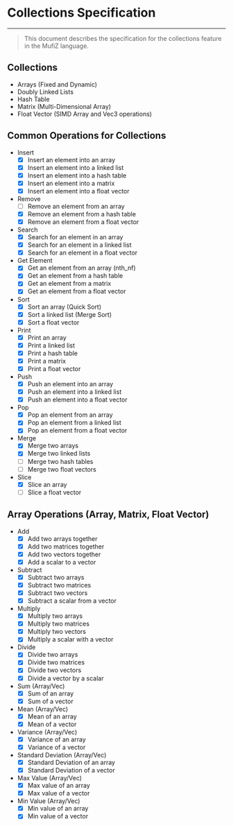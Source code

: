 # Collections Specification

---

> This document describes the specification for the collections feature in the MufiZ language.

## Collections

- Arrays (Fixed and Dynamic)
- Doubly Linked Lists
- Hash Table
- Matrix (Multi-Dimensional Array)
- Float Vector (SIMD Array and Vec3 operations)

## Common Operations for Collections

- Insert
  - [X] Insert an element into an array
  - [X] Insert an element into a linked list
  - [X] Insert an element into a hash table
  - [X] Insert an element into a matrix
  - [X] Insert an element into a float vector
- Remove
  - [ ] Remove an element from an array
  - [X] Remove an element from a hash table
  - [X] Remove an element from a float vector
- Search
  - [X] Search for an element in an array
  - [X] Search for an element in a linked list
  - [X] Search for an element in a float vector
- Get Element
  - [X] Get an element from an array (nth_nf)
  - [X] Get an element from a hash table
  - [X] Get an element from a matrix
  - [X] Get an element from a float vector
- Sort
  - [X] Sort an array (Quick Sort)
  - [X] Sort a linked list (Merge Sort)
  - [X] Sort a float vector
- Print
  - [X] Print an array
  - [X] Print a linked list
  - [X] Print a hash table
  - [X] Print a matrix
  - [X] Print a float vector
- Push
  - [X] Push an element into an array
  - [X] Push an element into a linked list
  - [X] Push an element into a float vector
- Pop
  - [X] Pop an element from an array
  - [X] Pop an element from a linked list
  - [X] Pop an element from a float vector
- Merge
  - [X] Merge two arrays
  - [X] Merge two linked lists
  - [ ] Merge two hash tables
  - [ ] Merge two float vectors
- Slice
  - [X] Slice an array
  - [ ] Slice a float vector

## Array Operations (Array, Matrix, Float Vector)

- Add
  - [X] Add two arrays together
  - [X] Add two matrices together
  - [X] Add two vectors together
  - [X] Add a scalar to a vector
- Subtract
  - [X] Subtract two arrays
  - [X] Subtract two matrices
  - [X] Subtract two vectors
  - [X] Subtract a scalar from a vector
- Multiply
  - [X] Multiply two arrays
  - [X] Multiply two matrices
  - [X] Multiply two vectors
  - [X] Multiply a scalar with a vector
- Divide
  - [X] Divide two arrays
  - [X] Divide two matrices
  - [X] Divide two vectors
  - [X] Divide a vector by a scalar
- Sum (Array/Vec)
  - [X] Sum of an array
  - [X] Sum of a vector
- Mean (Array/Vec)
  - [X] Mean of an array
  - [X] Mean of a vector
- Variance (Array/Vec)
  - [X] Variance of an array
  - [X] Variance of a vector
- Standard Deviation (Array/Vec)
  - [X] Standard Deviation of an array
  - [X] Standard Deviation of a vector
- Max Value (Array/Vec)
  - [X] Max value of an array
  - [X] Max value of a vector
- Min Value (Array/Vec)
  - [X] Min value of an array
  - [X] Min value of a vector
